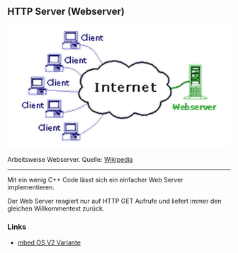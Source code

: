 ## HTTP Server (Webserver)

![](../../images/WebServer.png) 

Arbeitsweise Webserver. Quelle: [Wikipedia](http://de.wikipedia.org/wiki/Webserver) 

- - -

Mit ein wenig C++ Code lässt sich ein einfacher Web Server implementieren.

Der Web Server reagiert nur auf HTTP GET Aufrufe und liefert immer den gleichen Willkommentext zurück.

### Links

*  [mbed OS V2 Variante](https://developer.mbed.org/compiler/#import:/teams/smdiotkit2ch/code/HTTPServerSimple/)
